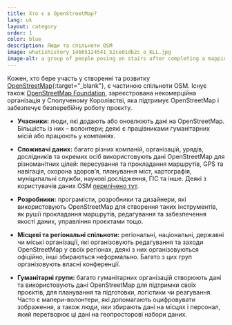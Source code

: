 ```yaml
---
title: Хто є в OpenStreetMap?
lang: uk
layout: category
order: 1
color: blue
description: Люди та спільноти OSM
image: whatishistory_14665124541_52ce01db2c_o_KLL.jpg
image-alt: a group of people posing on stairs after completing a mapping workshop
---
```


Кожен, хто бере участь у створенні та розвитку [OpenStreetMap](https://openstreetmap.org){:target="_blank"}, є частиною спільноти OSM. Існує також [OpenStreetMap Foundation](/about-osm-community/osm-foundation.md), зареєстрована некомерційна організація у Сполученому Королівстві, яка підтримує OpenStreetMap і забезпечує безперебійну роботу проєкту.

* **Учасники:** люди, які додають або оновлюють дані на OpenStreetMap. Більшість із них – волонтери; деякі є працівниками гуманітарних місій або працюють у компаніях.

* **Споживачі даних:** багато різних компаній, організацій, урядів, дослідників та окремих осіб використовують дані OpenStreetMap для різноманітних цілей: пересування та прокладання маршрутів, GPS та навігація, охорона здоров’я, планування міст, картографія, муніципальні служби, наукові дослідження, ГІС та інше. Деякі з користувачів даних OSM 
[перелічено тут](/about-osm-community/consumers.md).

* **Розробники:** програмісти, розробники та дизайнери, які використовують OpenStreetMap для створення таких інструментів, як рушії прокладання маршрутів, редагування та забезпечення якості даних, управління проєктами тощо.

* **Місцеві та регіональні спільноти:** регіональні, національні, державні чи міські організації, які організовують редагування та заходи OpenStreetMap у своїх регіонах, деякі з них організовуються офіційно, інші збираються неформально. Багато з цих груп організовують власні конференції.

* **Гуманітарні групи:** багато гуманітарних організацій створюють дані та використовують дані OpenStreetMap для підтримки своїх проєктів, для планування та підготовки, логістики чи реагування. Часто є мапери-волонтери, які допомагають оцифровувати зображення, а також люди, яки збирають дані на місцях і персонал, який перетворює ці дані на геопросторові набори даних.
